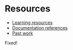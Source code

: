 # Resources

- [Learning resources](learning-resources.md)
- [Documentation references](doc-references.md)
- [Past work](past-work.md)

Fixed!
